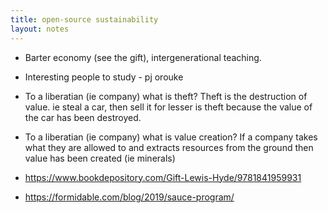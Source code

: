 ```yaml
---
title: open-source sustainability
layout: notes
---
```


- Barter economy (see the gift), intergenerational teaching.
- Interesting people to study - pj orouke
- To a liberatian (ie company) what is theft? Theft is the destruction of value. ie steal a car, then sell it for lesser is theft because the value of the car has been destroyed.
- To a liberatian (ie company) what is value creation? If a company takes what they are allowed to and extracts resources from the ground then value has been created (ie minerals)


- https://www.bookdepository.com/Gift-Lewis-Hyde/9781841959931
- https://formidable.com/blog/2019/sauce-program/
